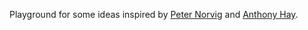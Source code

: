 Playground for some ideas inspired by [Peter Norvig][] and [Anthony Hay][].

[Peter Norvig]: http://norvig.com/lispy.html
[Anthony Hay]: http://howtowriteaprogram.blogspot.de/2010/11/lisp-interpreter-in-90-lines-of-c.html
